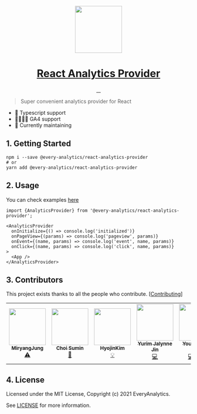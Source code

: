 <p align="center">
  <a href="https://everyanalytics.github.io/web-analytics-handbook/docs/react-analytics-provider/intro" target="blank">
    <img src="https://user-images.githubusercontent.com/3839771/128202563-2f5b9fc6-6b7d-4baf-9861-0cff67993be1.png" height="128">
    <h1 align="center">React Analytics Provider</h1>
  </a>
</p>

<p align="center">
  <a aria-label="NPM version" href="https://www.npmjs.com/package/@every-analytics/react-analytics-provider">
    <img alt="" src="https://img.shields.io/npm/v/@every-analytics/react-analytics-provider.svg?style=for-the-badge&labelColor=000000">
  </a>
  <a aria-label="License" href="https://github.com/EveryAnalytics/react-analytics-provider/blob/main/LICENSE">
    <img alt="" src="https://img.shields.io/npm/l/@every-analytics/react-analytics-provider.svg?style=for-the-badge&labelColor=000000">
  </a>
  <a aria-label="GitHub Stars" href="https://github.com/EveryAnalytics/react-analytics-provider">
    <img alt="" src="https://img.shields.io/github/stars/EveryAnalytics/react-analytics-provider?style=for-the-badge&labelColor=000000">
  </a>
  <a aria-label="Web Analytics Handbook" href="https://everyanalytics.github.io/web-analytics-handbook/">
    <img alt="" src="https://img.shields.io/badge/Web%20Analytics%20Handbook-skyblue.svg?style=for-the-badge&label=handbook&labelColor=000000&logoWidth=20">
  </a>
</p>

> Super convenient analytics provider for React

- 💙 Typescript support
- 👨‍👩‍👧‍👦 GA4 support
- 🏃 Currently maintaining


## 1. Getting Started

```shell
npm i --save @every-analytics/react-analytics-provider
# or
yarn add @every-analytics/react-analytics-provider
```

## 2. Usage

You can check examples [here](https://github.com/EveryAnalytics/react-analytics-provider/tree/main/demo)

```tsx
import {AnalyticsProvider} from '@every-analytics/react-analytics-provider';

<AnalyticsProvider
  onInitialize={() => console.log('initialized')}
  onPageView={(params) => console.log('pageview', params)}
  onEvent={(name, params) => console.log('event', name, params)}
  onClick={(name, params) => console.log('click', name, params)}
>
  <App />
</AnalyticsProvider>
```

## 3. Contributors

This project exists thanks to all the people who contribute. [[Contributing](https://github.com/EveryAnalytics/react-analytics-provider/blob/main/CONTRIBUTING.md)]


<!-- ALL-CONTRIBUTORS-LIST:START - Do not remove or modify this section -->
<!-- prettier-ignore-start -->
<!-- markdownlint-disable -->
<table>
  <tr>
    <td align="center"><a href="http://miryang.dev"><img src="https://avatars.githubusercontent.com/u/48237511?v=4?s=100" width="100px;" alt=""/><br /><sub><b>MiryangJung</b></sub></a><br /><a href="https://github.com/EveryAnalytics/react-analytics-provider/commits?author=MiryangJung" title="Tests">⚠️</a></td>
    <td align="center"><a href="https://sumini.dev"><img src="https://avatars.githubusercontent.com/u/48555121?v=4?s=100" width="100px;" alt=""/><br /><sub><b>Choi Sumin</b></sub></a><br /><a href="https://github.com/EveryAnalytics/react-analytics-provider/commits?author=greatSumini" title="Documentation">📖</a></td>
    <td align="center"><a href="https://velog.io/@gwsyl22"><img src="https://avatars.githubusercontent.com/u/60775453?v=4?s=100" width="100px;" alt=""/><br /><sub><b>HyojinKim</b></sub></a><br /><a href="#example-hy57in" title="Examples">💡</a></td>
    <td align="center"><a href="https://milooy.wordpress.com/"><img src="https://avatars.githubusercontent.com/u/3839771?v=4?s=100" width="100px;" alt=""/><br /><sub><b>Yurim Jalynne Jin</b></sub></a><br /><a href="https://github.com/EveryAnalytics/react-analytics-provider/commits?author=milooy" title="Code">💻</a></td>
    <td align="center"><a href="https://p-iknow.netlify.app/"><img src="https://avatars.githubusercontent.com/u/35516239?v=4?s=100" width="100px;" alt=""/><br /><sub><b>Youngchang Lee</b></sub></a><br /><a href="https://github.com/EveryAnalytics/react-analytics-provider/commits?author=p-iknow" title="Code">💻</a> <a href="#infra-p-iknow" title="Infrastructure (Hosting, Build-Tools, etc)">🚇</a> <a href="https://github.com/EveryAnalytics/react-analytics-provider/pulls?q=is%3Apr+reviewed-by%3Ap-iknow" title="Reviewed Pull Requests">👀</a></td>
    <td align="center"><a href="http://hiphapis.net"><img src="https://avatars.githubusercontent.com/u/18629?v=4?s=100" width="100px;" alt=""/><br /><sub><b>Johan Kim</b></sub></a><br /><a href="https://github.com/EveryAnalytics/react-analytics-provider/pulls?q=is%3Apr+reviewed-by%3Ahiphapis" title="Reviewed Pull Requests">👀</a></td>
    <td align="center"><a href="https://www.youtube.com/channel/UCdnWPvHy7CbsWAgT7F8aS-A"><img src="https://avatars.githubusercontent.com/u/59904672?v=4?s=100" width="100px;" alt=""/><br /><sub><b>Leehaeun</b></sub></a><br /><a href="https://github.com/EveryAnalytics/react-analytics-provider/commits?author=Leehaeun0" title="Code">💻</a> <a href="https://github.com/EveryAnalytics/react-analytics-provider/pulls?q=is%3Apr+reviewed-by%3ALeehaeun0" title="Reviewed Pull Requests">👀</a></td>
  </tr>
</table>

<!-- markdownlint-restore -->
<!-- prettier-ignore-end -->

<!-- ALL-CONTRIBUTORS-LIST:END -->


## 4. License

Licensed under the MIT License, Copyright (c) 2021 EveryAnalytics.

See [LICENSE](https://github.com/EveryAnalytics/react-analytics-provider/blob/main/LICENSE) for more information.